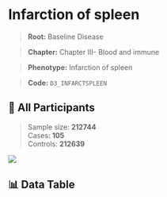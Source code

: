 # Infarction of spleen

> **Root:** Baseline Disease  

> **Chapter:** Chapter III- Blood and immune  

> **Phenotype:** Infarction of spleen  

> **Code:** `D3_INFARCTSPLEEN`

## 🧪 All Participants  
> Sample size: **212744**  
> Cases: **105**  
> Controls: **212639**
<img src="/Sensitive/Figures/ALL/Incidence/D3_INFARCTSPLEEN.png"/>

## 📊 Data Table
<CsvTableMRF src="/Sensitive/Data/ALL/Incidence/COX_D3_INFARCTSPLEEN.csv"/>

